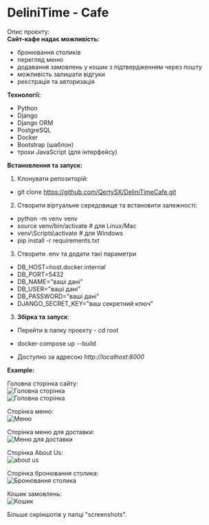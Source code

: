 # DeliniTime - Cafe

Опис проєкту:  
**Сайт-кафе надає можливість:**

- бронювання столиків  
- перегляд меню  
- додавання замовлень у кошик з підтвердженням через пошту  
- можливість залишати відгуки  
- реєстрація та авторизація  

**Технології:**

- Python  
- Django  
- Django ORM  
- PostgreSQL  
- Docker  
- Bootstrap (шаблон)  
- трохи JavaScript (для інтерфейсу)  

**Встановлення та запуск:**

1. Клонувати репозиторій:

- git clone https://github.com/QertySX/DeliniTimeCafe.git  

2. Створити віртуальне середовище та встановити залежності:

- python -m venv venv  
- source venv/bin/activate # для Linux/Mac  
- venv\Scripts\activate # для Windows  
- pip install -r requirements.txt  

3. Створити .env та додати такі параметри

- DB_HOST=host.docker.internal
- DB_PORT=5432
- DB_NAME="ваші дані"
- DB_USER="ваші дані"
- DB_PASSWORD="ваші дані"
- DJANGO_SECRET_KEY="ваш секретний ключ"

3. **Збірка та запуск**:  

- Перейти в папку проєкту - cd root  
- docker-compose up --build  

- Доступно за адресою *http://localhost:8000*  

**Example:**

Головна сторінка сайту:  
![Головна сторінка](screenshots/1.png)  
![Головна сторінка](screenshots/2.png)  

Сторінка меню:  
![Меню](screenshots/3.png)  

Сторінка меню для доставки:  
![Меню для доставки](screenshots/4.png)  

Сторінка About Us:  
![about us](screenshots/5.png)  

Сторінка бронювання столика:  
![Бронювання столика](screenshots/6.png)  

Кошик замовлень:  
![Кошик](screenshots/8.png)  

Більше скріншотів у папці "screenshots".

